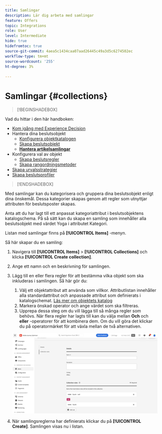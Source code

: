 ```yaml
---
title: Samlingar
description: Lär dig arbeta med samlingar
feature: Offers
topic: Integrations
role: User
level: Intermediate
hide: true
hidefromtoc: true
source-git-commit: 4aea5c1434caa07aad26445c49a3d5c6274502ec
workflow-type: tm+mt
source-wordcount: '255'
ht-degree: 3%

---
```


# Samlingar {#collections}

>[!BEGINSHADEBOX]

Vad du hittar i den här handboken:

* [Kom igång med Experience Decision](gs-experience-decisioning.md)
* Hantera dina beslutsobjekt
   * [Konfigurera objektkatalogen](catalogs.md)
   * [Skapa beslutsobjekt](items.md)
   * **[Hantera artikelsamlingar](collections.md)**
* Konfigurera val av objekt
   * [Skapa beslutsregler](rules.md)
   * [Skapa rangordningsmetoder](ranking.md)
* [Skapa urvalsstrategier](selection-strategies.md)
* [Skapa beslutsprofiler](create-decision.md)

>[!ENDSHADEBOX]

Med samlingar kan du kategorisera och gruppera dina beslutsobjekt enligt dina önskemål. Dessa kategorier skapas genom att regler som utnyttjar attributen för beslutsposter skapas.

Anta att du har lagt till ett anpassat kategoriattribut i beslutsobjektens katalogschema. På så sätt kan du skapa en samling som innehåller alla beslutsobjekt med värdet Yoga i attributet Kategori.

Listan med samlingar finns på **[!UICONTROL Items]** -menyn.

Så här skapar du en samling:

1. Navigera till **[!UICONTROL Items]** > **[!UICONTROL Collections]** och klicka **[!UICONTROL Create collection]**.
1. Ange ett namn och en beskrivning för samlingen.
1. Lägg till en eller flera regler för att bestämma vilka objekt som ska inkluderas i samlingen. Så här gör du:

   1. Välj ett objektattribut att använda som villkor. Attributlistan innehåller alla standardattribut och anpassade attribut som definierats i katalogschemat. [Läs mer om objektets katalog](catalogs.md)
   1. Markera önskad operator och ange värdet som ska filtreras.
   1. Upprepa dessa steg om du vill lägga till så många regler som behövs. När flera regler har lagts till kan du välja mellan **Och** och **eller** -operatorer för att kombinera dem. Om du vill göra det klickar du på operatormärket för att växla mellan de två alternativen.

   ![](assets/collection-create.png)

1. När samlingsreglerna har definierats klickar du på **[!UICONTROL Create]**. Samlingen visas nu i listan.
